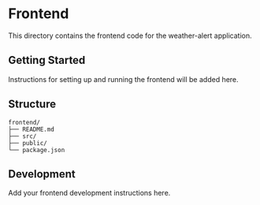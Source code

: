 # Frontend

This directory contains the frontend code for the weather-alert application.

## Getting Started

Instructions for setting up and running the frontend will be added here.

## Structure

```
frontend/
├── README.md
├── src/
├── public/
└── package.json
```

## Development

Add your frontend development instructions here.
